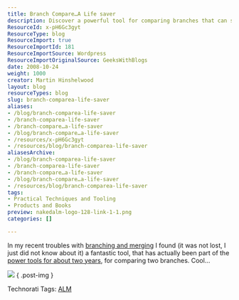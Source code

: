 ```yaml
---
title: Branch Compare…A Life saver
description: Discover a powerful tool for comparing branches that can simplify your development process. Learn how it can save you time and effort in your projects!
ResourceId: x-pH6Gc3gyt
ResourceType: blog
ResourceImport: true
ResourceImportId: 181
ResourceImportSource: Wordpress
ResourceImportOriginalSource: GeeksWithBlogs
date: 2008-10-24
weight: 1000
creator: Martin Hinshelwood
layout: blog
resourceTypes: blog
slug: branch-comparea-life-saver
aliases:
- /blog/branch-comparea-life-saver
- /branch-comparea-life-saver
- /branch-compare…a-life-saver
- /blog/branch-compare…a-life-saver
- /resources/x-pH6Gc3gyt
- /resources/blog/branch-comparea-life-saver
aliasesArchive:
- /blog/branch-comparea-life-saver
- /branch-comparea-life-saver
- /branch-compare…a-life-saver
- /blog/branch-compare…a-life-saver
- /resources/blog/branch-comparea-life-saver
tags:
- Practical Techniques and Tooling
- Products and Books
preview: nakedalm-logo-128-link-1-1.png
categories: []

---
```

In my recent troubles with [branching and merging](http://blog.hinshelwood.com/archive/2008/10/22/branch-madness.aspx) I found (it was not lost, I just did not know about it) a fantastic tool, that has actually been part of the [power tools for about two years](http://www.bdharry.members.winisp.net/BlogImages/NewTFSPowerToysAvailable_8214/treediff3.jpg), for comparing two branches. Cool…

![](images/treediff_thumb1.jpg)
{ .post-img }

Technorati Tags: [ALM](http://technorati.com/tags/ALM)
